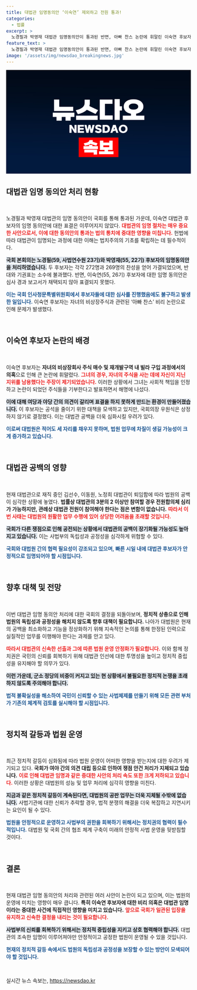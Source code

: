 ```yaml
---
title: 대법관 임명동의안 ‘이숙연’ 제외하고 전원 통과!
categories:
  - 법률
excerpt: >
  노경필과 박영재 대법관 임명동의안이 통과된 반면, 아빠 찬스 논란에 휘말린 이숙연 후보자는 표결이 불발됐다. 대법관 공석 사태 우려 속 국회가 갈등을 겪는 가운데 법원의 업무 차질도 예고된다.
feature_text: >
  노경필과 박영재 대법관 임명동의안이 통과된 반면, 아빠 찬스 논란에 휘말린 이숙연 후보자는 표결이 불발됐다. 대법관 공석 사태 우려 속 국회가 갈등을 겪는 가운데 법원의 업무 차질도 예고된다.
image: '/assets/img/newsdao_breakingnews.jpg'
---
```


<p><img src="/assets/img/newsdao_breakingnews.jpg" alt="ranknews 속보" /></p>

<h2 data-ke-size="size26">대법관 임명 동의안 처리 현황</h2>

<p data-ke-size="size16">&nbsp;</p>

<p>노경필과 박영재 대법관의 임명 동의안이 국회를 통해 통과된 가운데, 이숙연 대법관 후보자의 임명 동의안에 대한 표결은 이루어지지 않았다. <b><span style="color: #ee2323;">대법관의 임명 절차는 매우 중요한 사안으로서, 이에 대한 동의안의 통과는 법의 통치에 중대한 영향을 미칩니다.</span></b> 헌법에 따라 대법관이 임명되는 과정에 대한 이해는 법치주의의 기초를 확립하는 데 필수적이다. </p>

<p><b><span style="background-color: #21538527;">국회 본회의는 노경필(59, 사법연수원 23기)와 박영재(55, 22기) 후보자의 임명동의안을 처리하였습니다.</span></b> 두 후보자는 각각 272명과 269명의 찬성을 얻어 가결되었으며, 반대와 기권표는 소수에 불과했다. 반면, 이숙연(55, 26기) 후보자에 대한 임명 동의안은 심사 경과 보고서가 채택되지 않아 표결되지 못했다. </p>

<p><b><span style="color: #1a5490;">이는 국회 인사청문특별위원회에서 후보자들에 대한 심사를 진행했음에도 불구하고 발생한 일입니다.</span></b> 이숙연 후보자는 자녀의 비상장주식과 관련된 ‘아빠 찬스’ 비리 논란으로 인해 문제가 발생했다. </p>

<p data-ke-size="size16">&nbsp;</p>

<h2 data-ke-size="size26">이숙연 후보자 논란의 배경</h2>

<p data-ke-size="size16">&nbsp;</p>

<p>이숙연 후보자는 <b>자녀의 비상장회사 주식 매수 및 재개발구역 내 빌라 구입 과정에서의 의혹</b>으로 인해 큰 논란에 휘말렸다. <b><span style="color: #ee2323;">그녀의 경우, 자녀의 주식을 사는 데에 자신이 지닌 지위를 남용했다는 주장이 제기되었습니다.</span></b> 이러한 상황에서 그녀는 사회적 책임을 인정하고 논란이 되었던 주식들을 기부한다고 발표하면서 해명에 나섰다. </p>

<p><b><span style="background-color: #21538527;">이에 대해 여당과 야당 간의 의견이 갈리며 표결을 하지 못하게 만드는 환경이 만들어졌습니다.</span></b> 이 후보자는 공석을 줄이기 위한 대책을 모색하고 있지만, 국회의장 우원식은 상정하지 않기로 결정했다. 이는 대법관 공백을 더욱 심화시킬 우려가 있다.</p>

<p><b><span style="color: #1a5490;">이로써 대법원은 적어도 세 자리를 채우지 못하며, 법원 업무에 차질이 생길 가능성이 크게 증가하고 있습니다.</span></b> </p>

<p data-ke-size="size16">&nbsp;</p>

<h2 data-ke-size="size26">대법관 공백의 영향</h2>

<p data-ke-size="size16">&nbsp;</p>

<p>현재 대법관으로 재직 중인 김선수, 이동원, 노정희 대법관이 퇴임함에 따라 법원의 공백이 심각한 상황에 놓였다. <b>법률상 대법관의 3분의 2 이상만 참여할 경우 전원합의체 심리가 가능하지만, 관례상 대법관 전원이 참여해야 한다는 점은 변함이 없습니다.</b> <b><span style="color: #ee2323;">따라서 이번 사태는 대법원의 원활한 업무 수행에 있어 상당한 어려움을 초래할 것입니다.</span></b> </p>

<p><b><span style="background-color: #21538527;">국회가 다른 쟁점으로 인해 공전되는 상황에서 대법관의 공백이 장기화될 가능성도 높아지고 있습니다.</span></b> 이는 사법부의 독립성과 공정성을 심각하게 위협할 수 있다. </p>

<p><b><span style="color: #1a5490;">국회와 대법원 간의 협력 필요성이 강조되고 있으며, 빠른 시일 내에 대법관 후보자가 안정적으로 임명되어야 할 시점입니다.</span></b></p>

<p data-ke-size="size16">&nbsp;</p>

<h2 data-ke-size="size26">향후 대책 및 전망</h2>

<p data-ke-size="size16">&nbsp;</p>

<p>이번 대법관 임명 동의안 처리에 대한 국회의 결정을 되돌아보며, <b>정치적 상충으로 인해 법원의 독립성과 공정성을 해치지 않도록 향후 대책이 필요합니다.</b> 나아가 대법원은 현재의 공백을 최소화하고 기능을 정상화하기 위해 지속적인 논의를 통해 한정된 인력으로 실질적인 업무를 이행해야 한다는 과제를 안고 있다. </p>

<p><b><span style="color: #ee2323;">따라서 대법관의 신속한 선출과 그에 따른 법원 운영 안정화가 필요합니다.</span></b> 이와 함께 정치권은 국민의 신뢰를 회복하기 위해 대법관 인선에 대한 투명성을 높이고 정치적 중립성을 유지해야 할 의무가 있다. </p>

<p><b><span style="background-color: #21538527;">이런 가운데, 군소 정당의 비중이 커지고 있는 현 상황에서 불필요한 정치적 논쟁을 초래하지 않도록 주의해야 합니다.</span></b> </p>

<p><b><span style="color: #1a5490;">법적 불확실성을 해소하여 국민이 신뢰할 수 있는 사법체제를 만들기 위해 모든 관련 부처가 기존의 체계적 검토를 실시해야 할 시점입니다.</span></b></p>

<p data-ke-size="size16">&nbsp;</p> 

<h2 data-ke-size="size26">정치적 갈등과 법원 운영</h2>

<p data-ke-size="size16">&nbsp;</p>

<p>최근 정치적 갈등이 심화됨에 따라 법원 운영이 어떠한 영향을 받는지에 대한 우려가 제기되고 있다. <b>국회가 여야 간의 의견 대립 등으로 인하여 쟁점 안건 처리가 지체되고 있습니다.</b> <b><span style="color: #ee2323;">이로 인해 대법관 임명과 같은 중대한 사안의 처리 속도 또한 크게 저하되고 있습니다.</span></b> 이러한 상황은 대법원의 성능 및 업무 처리에 심각히 영향을 미친다.</p>

<p><b><span style="background-color: #21538527;">지금과 같은 정치적 갈등이 계속된다면, 대법원의 공판 업무는 더욱 지체될 수밖에 없습니다.</span></b> 사법기관에 대한 신뢰가 추락할 경우, 법적 분쟁의 해결을 더욱 복잡하고 지연시키는 요인이 될 수 있다. </p>

<p><b><span style="color: #1a5490;">법원을 안정적으로 운영하고 사법부의 권한을 회복하기 위해서는 정치권의 협력이 필수적입니다.</span></b> 대법원 및 국회 간의 협조 체계 구축이 미래의 안정적 사법 운영을 뒷받침할 것이다.</p>

<p data-ke-size="size16">&nbsp;</p> 

<h2 data-ke-size="size26">결론</h2>

<p data-ke-size="size16">&nbsp;</p>

<p>현재 대법관 임명 동의안의 처리와 관련된 여러 사안이 논란이 되고 있으며, 이는 법원의 운영에 미치는 영향이 매우 큽니다. <b>특히 이숙연 후보자에 대한 비리 의혹은 대법관 임명이라는 중대한 사건에 직접적인 영향을 미치고 있습니다.</b> <b><span style="color: #ee2323;">앞으로 국회가 일관된 입장을 유지하고 신속한 결정을 내리는 것이 필요합니다.</span></b> </p>

<p><b><span style="background-color: #21538527;">사법부의 신뢰를 회복하기 위해서는 정치적 중립성을 지키고 상호 협력해야 합니다.</span></b> 대법관의 조속한 임명이 이루어져야만 안정적이고 공정한 법원이 운영될 수 있을 것입니다. </p>

<p><b><span style="color: #1a5490;">현재의 정치적 갈등 속에서도 법원의 독립성과 공정성을 보장할 수 있는 방안이 모색되어야 할 것입니다.</span></b> </p>

<p data-ke-size="size16">&nbsp;</p> 
실시간 뉴스 속보는, <a href="https://newsdao.kr" rel="dofollow">https://newsdao.kr</a>


